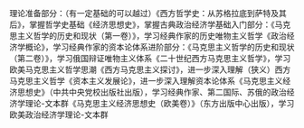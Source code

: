 理论准备部分：（有一定基础的可以越过）《西方哲学史：从苏格拉底到萨特及其后》，掌握哲学史基础《经济思想史》，掌握古典政治经济学基础入门部分：《马克思主义哲学的历史和现状（第一卷）》，学习经典作家的历史唯物主义哲学《政治经济学概论》，学习经典作家的资本论体系进阶部分：《马克思主义哲学的历史和现状（第二卷）》，学习俄国辩证唯物主义体系《二十世纪西方马克思主义哲学》，学习欧美马克思主义哲学思潮《西方马克思主义探讨》，进一步深入理解（狭义）西方马克思主义哲学《资本主义发展论》，进一步深入理解资本论体系《马克思主义经济思想史》（中共中央党校出版社出版），学习经典作家、第二国际、苏俄的政治经济学理论-文本群《马克思主义经济思想史（欧美卷）》（东方出版中心出版），学习欧美政治经济学理论-文本群
